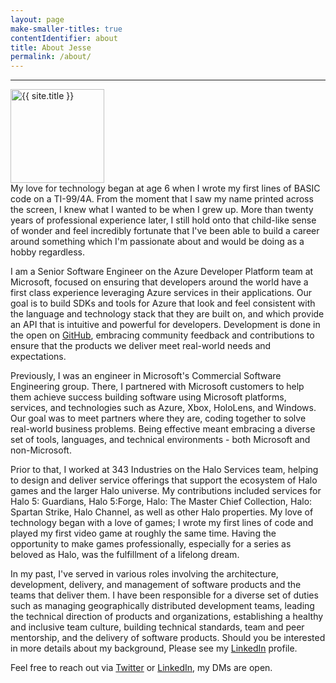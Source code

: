 ```yaml
---
layout: page
make-smaller-titles: true
contentIdentifier: about
title: About Jesse
permalink: /about/
---
```

<div class="container-fluid {{ page.contentIdentifier }}" markdown="block">
  <hr class="top-border" />
  <div class="gravatar">
    <img src="{{ site.title_image }}" class="img-circle about-image" height="150" width="150" alt="{{ site.title }}" />
  </div>
My love for technology began at age 6 when I wrote my first lines of BASIC code on a TI-99/4A. From the moment that I saw my name printed across the screen, I knew what I wanted to be  when I grew up. More than twenty years of professional experience later, I still hold onto that child-like sense of wonder and feel incredibly fortunate that I've been able to build a career around something which I'm passionate about and would be doing as a hobby regardless.

I am a Senior Software Engineer on the Azure Developer Platform team at Microsoft, focused on ensuring that developers around the world have a first class experience leveraging Azure services in their applications.  Our goal is to build SDKs and tools for Azure that look and feel consistent with the language and technology stack that they are built on, and which provide an API that is intuitive and powerful for developers.  Development is done in the open on [GitHub](https://github.com/Azure/azure-sdk), embracing community feedback and contributions to ensure that the products we deliver meet real-world needs and expectations.

Previously, I was an engineer in Microsoft's Commercial Software Engineering group.  There, I partnered with Microsoft customers to help them achieve success building software using Microsoft platforms, services, and technologies such as Azure, Xbox, HoloLens, and Windows.  Our goal was to meet partners where they are, coding together to solve real-world business problems.  Being effective meant embracing a diverse set of tools, languages, and technical environments - both Microsoft and non-Microsoft.

Prior to that, I worked at 343 Industries on the Halo Services team, helping to design and deliver service offerings that support the ecosystem of Halo games and the larger Halo universe.  My  contributions included services for Halo 5: Guardians, Halo 5:Forge, Halo: The Master Chief Collection, Halo: Spartan Strike, Halo Channel, as well as other Halo properties.  My love of  technology began with a love of games; I wrote my first lines of code and played my first video game at roughly the same time.  Having the opportunity to  make games professionally,  especially for a series as beloved as Halo, was the fulfillment of a lifelong dream.

In my past, I've served in various roles involving the architecture, development, delivery, and management of software products and the teams that deliver them.  I have been responsible for a diverse set of duties such as managing geographically distributed development teams, leading the technical direction of products and organizations, establishing a healthy and inclusive team culture, building technical standards, team and peer mentorship, and the delivery of software products.  Should you be interested in more details about my background, Please see my [LinkedIn](https://www.linkedin.com/in/jessesquire) profile.

Feel free to reach out via [Twitter](https://www.twitter.com/Jesse_Squire) or [LinkedIn](https://www.linkedin.com/in/jessesquire), my DMs are open.
</div>
